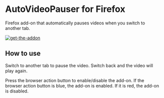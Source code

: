 # AutoVideoPauser for Firefox
Firefox add-on that automatically pauses videos when you switch to another tab.

[![get-the-addon](https://user-images.githubusercontent.com/103427136/174452046-b3f496b6-d139-4e38-a9ab-29a22de7d9c1.png)](https://addons.mozilla.org/firefox/addon/autovideopauserffx/)

## How to use
Switch to another tab to pause the video.
Switch back and the video will play again.

Press the browser action button to enable/disable the add-on.
If the browser action button is blue, the add-on is enabled.
If it is red, the add-on is disabled.
